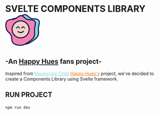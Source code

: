 # <span height="100px">SVELTE COMPONENTS LIBRARY</span> <img src="./src/assets/OMELETTE.png" height="100px"/>

## -An <a href="https://www.happyhues.co/palettes/17">Happy Hues</a> fans project-

Inspired from <a href="https://www.mackenziechild.me/" style="color: #8bd3dd">Mackenzie Child</a> <a href="https://www.happyhues.co/palettes/17" style="color: #ED7608;">Happy Hues's</a> project, we've decided to create a Components Library using Svelte framework.

## RUN PROJECT

`npm run dev`
